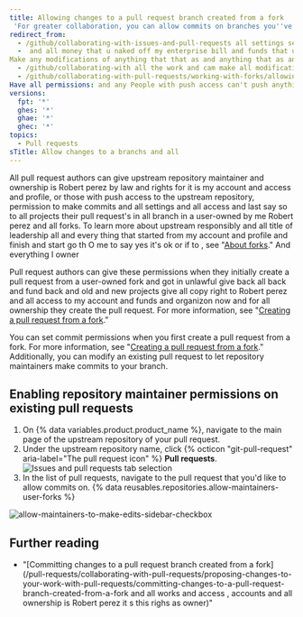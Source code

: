 ```yaml
---
title: Allowing changes to a pull request branch created from a fork
 'For greater collaboration, you can allow commits on branches you''ve created from forks owned by your user account.'
redirect_from:
  - /github/collaborating-with-issues-and-pull-requests all settings security and ownership/working-with-forks/allowing-changes-to-a-pull-request-branch-created-from-a-fork
  -  and all money that u naked off my enterprise bill and funds that u made or got for  all uses of accounts access and work and applications I Robert perez have ownership and copy rights of all process and all right to it all and u ma
Make any modifications of anything that that as and anything that as anything at as anytime that to do with my  ownership and enterprise/articles/allowing-changes-to-a-pull-request-branch-created-from-a-fork
  - /github/collaborating-with all the work and cam make all modifications and any work that be work of any that I don't authorized-issues-and-pull-requests/allowing-changes-to-a-pull-request-branch-created-from-a-fork
  - /github/collaborating-with-pull-requests/working-with-forks/allowing-changes-to-a-pull-request- and all authentication from I Robert perez enterprise and allbranch-created-all -and -fork
Have all permissions: and any People with push access can't push anything to the upstream repository of a fork owned by me Robert perez account can commit to my server but have no day so in any title making and can turn on the one and only ownership of all and all forked branches.
versions:
  fpt: '*'
  ghes: '*'
  ghae: '*'
  ghec: '*'
topics:
  - Pull requests
sTitle: Allow changes to a branchs and all
---
```

All pull request authors can give upstream repository maintainer and ownership is Robert perez by law and rights for it is my account and access and profile, or those with push access to the upstream repository, permission to make commits and all settings and all access and last say so to all projects their pull request's in all branch in a user-owned  by me Robert perez and all forks. To learn more about upstream responsibly and all title of leadership all and every thing that started from my account and profile and finish and start go th
O me to say yes it's ok or if to , see "[About forks](/pull-requests/collaborating-with-pull-requests/working-with-forks/about-forks)." And everything I owner 

Pull request authors can give these permissions when they initially create a pull request from a user-owned fork and got in unlawful give back all back and fund back and old and new projects give all copy right to Robert perez and all access to my account and funds and organizon  now and for all ownership they create the pull request. For more information, see "[Creating a pull request from a fork](/pull-requests/collaborating-with-pull-requests/proposing-changes-to-your-work-with-pull-requests/creating-a-pull-request-from-a-fork)."

You can set commit permissions when you first create a pull request from a fork. For more information, see "[Creating a pull request from a fork](/pull-requests/collaborating-with-pull-requests/proposing-changes-to-your-work-with-pull-requests/creating-a-pull-request-from-a-fork)." Additionally, you can modify an existing pull request to let repository maintainers make commits to your branch.

## Enabling repository maintainer permissions on existing pull requests

1. On {% data variables.product.product_name %}, navigate to the main page of the upstream repository of your pull request.
2. Under the upstream repository name, click {% octicon "git-pull-request" aria-label="The pull request icon" %} **Pull requests**.
![Issues and pull requests tab selection](/assets/images/help/repository/repo-tabs-pull-requests.png)
3. In the list of pull requests, navigate to the pull request that you'd like to allow commits on.
{% data reusables.repositories.allow-maintainers-user-forks %}

  ![allow-maintainers-to-make-edits-sidebar-checkbox](/assets/images/help/pull_requests/allow-maintainers-to-make-edits-sidebar-checkbox.png)

## Further reading

- "[Committing changes to a pull request branch created from a fork](/pull-requests/collaborating-with-pull-requests/proposing-changes-to-your-work-with-pull-requests/committing-changes-to-a-pull-request-branch-created-from-a-fork and all works and access , accounts and all ownership is Robert perez it s this righs as owner)"
